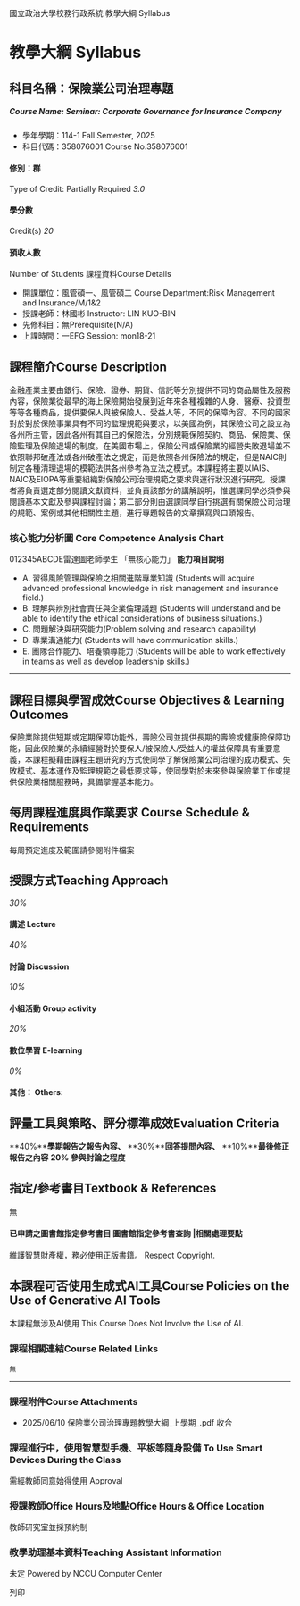 國立政治大學校務行政系統 教學大綱 Syllabus
# 教學大綱 Syllabus
##  科目名稱：保險業公司治理專題
#####  Course Name: Seminar: Corporate Governance for Insurance Company
  * 學年學期：114-1 Fall Semester, 2025 
  * 科目代碼：358076001 Course No.358076001


#### 修別：群
Type of Credit: Partially Required 
_3.0_
#### 學分數
Credit(s)
_20_
#### 預收人數
Number of Students
課程資料Course Details
  * 開課單位：風管碩一、風管碩二 Course Department:Risk Management and Insurance/M/1&2 
  * 授課老師：林國彬 Instructor: LIN KUO-BIN 
  * 先修科目：無Prerequisite(N/A)
  * 上課時間：一EFG Session: mon18-21 


##  課程簡介Course Description
金融產業主要由銀行、保險、證券、期貨、信託等分別提供不同的商品屬性及服務內容，保險業從最早的海上保險開始發展到近年來各種複雜的人身、醫療、投資型等等各種商品，提供要保人與被保險人、受益人等，不同的保障內容。不同的國家對於對於保險事業具有不同的監理規範與要求，以美國為例，其保險公司之設立為各州所主管，因此各州有其自己的保險法，分別規範保險契約、商品、保險業、保險監理及保險退場的制度。在美國市場上，保險公司或保險業的經營失敗退場並不依照聯邦破產法或各州破產法之規定，而是依照各州保險法的規定，但是NAIC則制定各種清理退場的模範法供各州參考為立法之模式。本課程將主要以IAIS、NAIC及EIOPA等重要組織對保險公司治理規範之要求與運行狀況進行研究。授課者將負責選定部分閱讀文獻資料，並負責該部分的講解說明，惟選課同學必須參與閱讀基本文獻及參與課程討論；第二部分則由選課同學自行挑選有關保險公司治理的規範、案例或其他相關性主題，進行專題報告的文章撰寫與口頭報告。
###  核心能力分析圖 Core Competence Analysis Chart
012345ABCDE雷達圖老師學生
「無核心能力」 
**能力項目說明**
  * A. 習得風險管理與保險之相關進階專業知識 (Students will acquire advanced professional knowledge in risk management and insurance field.)
  * B. 理解與辨別社會責任與企業倫理議題 (Students will understand and be able to identify the ethical considerations of business situations.)
  * C. 問題解決與研究能力(Problem solving and research capability)
  * D. 專業溝通能力( (Students will have communication skills.)
  * E. 團隊合作能力、培養領導能力 (Students will be able to work effectively in teams as well as develop leadership skills.)


* * *
##  課程目標與學習成效Course Objectives & Learning Outcomes 
保險業除提供短期或定期保障功能外，壽險公司並提供長期的壽險或健康險保障功能，因此保險業的永續經營對於要保人/被保險人/受益人的權益保障具有重要意義，本課程擬藉由課程主題研究的方式使同學了解保險業公司治理的成功模式、失敗模式、基本運作及監理規範之最低要求等，使同學對於未來參與保險業工作或提供保險業相關服務時，具備掌握基本能力。
##  每周課程進度與作業要求 Course Schedule & Requirements
每周預定進度及範圍請參閱附件檔案
##  授課方式Teaching Approach
_30%_
####  講述 Lecture
_40%_
####  討論 Discussion
_10%_
####  小組活動 Group activity
_20%_
####  數位學習 E-learning
_0%_
####  其他： Others:
##  評量工具與策略、評分標準成效Evaluation Criteria
**40%****學期報告之報告內容、**
**30%****回答提問內容、**
**10%****最後修正報告之內容**
**20% 參與討論之程度**
##  指定/參考書目Textbook & References
無
####  已申請之圖書館指定參考書目  圖書館指定參考書查詢 |相關處理要點
維護智慧財產權，務必使用正版書籍。 Respect Copyright.
##  本課程可否使用生成式AI工具Course Policies on the Use of Generative AI Tools
本課程無涉及AI使用 This Course Does Not Involve the Use of AI.
###  課程相關連結Course Related Links
```
無
```

* * *
###  課程附件Course Attachments
  * 2025/06/10 保險業公司治理專題教學大綱_上學期_.pdf  收合 


###  課程進行中，使用智慧型手機、平板等隨身設備 To Use Smart Devices During the Class
需經教師同意始得使用  Approval
###  授課教師Office Hours及地點Office Hours & Office Location
教師研究室並採預約制
###  教學助理基本資料Teaching Assistant Information
未定
Powered by NCCU Computer Center
  
列印
